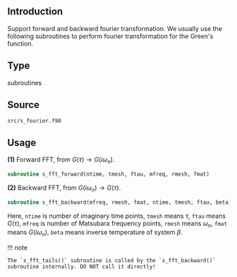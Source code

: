 ## Introduction

Support forward and backward fourier transformation. We usually use the following subroutines to perform fourier transformation for the Green's function.

## Type

subroutines

## Source

`src/s_fourier.f90`

## Usage

**(1)** Forward FFT, from $G(\tau) \to G(i\omega_n)$.

```fortran
subroutine s_fft_forward(ntime, tmesh, ftau, mfreq, rmesh, fmat)
```

**(2)** Backward FFT, from $G(i\omega_n) \to G(\tau)$.

```fortran
subroutine s_fft_backward(mfreq, rmesh, fmat, ntime, tmesh, ftau, beta)
```

Here, `ntime` is number of imaginary time points, `tmesh` means $\tau$, `ftau` means $G(\tau)$, `mfreq` is number of Matsubara frequency points, `rmesh` means $\omega_n$, `fmat` means $G(i\omega_n)$, `beta` means inverse temperature of system $\beta$.

!!! note

    The `s_fft_tails()` subroutine is called by the `s_fft_backward()` subroutine internally. DO NOT call it directly!
